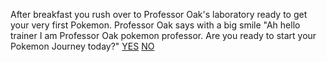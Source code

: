 After breakfast you rush over to Professor Oak's laboratory ready to get your very first Pokemon. Professor Oak says with a big smile "Ah hello trainer I am Professor Oak pokemon professor. Are you ready to start your Pokemon Journey today?"
[YES](../ProfessorOak/PickPokemon.md)
[NO](../DirectionChoice/LookAroundLab.md)